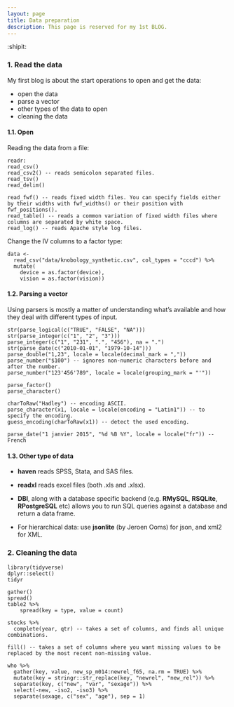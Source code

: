 ```yaml
---
layout: page
title: Data preparation
description: This page is reserved for my 1st BLOG.
---
```


:shipit:

### 1. Read the data
My first blog is about the start operations to open and get the data:
- open the data
- parse a vector
- other types of the data to open
- cleaning the data


#### 1.1. Open
Reading the data from a file:
```
readr:
read_csv()
read_csv2() -- reads semicolon separated files.
read_tsv()
read_delim()

read_fwf() -- reads fixed width files. You can specify fields either by their widths with fwf_widths() or their position with fwf_positions().
read_table() -- reads a common variation of fixed width files where columns are separated by white space.
read_log() -- reads Apache style log files.
```

Change the IV columns to a factor type:
```
data <-
  read_csv("data/knobology_synthetic.csv", col_types = "cccd") %>%
  mutate(
    device = as.factor(device),
    vision = as.factor(vision))
```
#### 1.2. Parsing a vector

Using parsers is mostly a matter of understanding what’s available and how they deal with different types of input.

```
str(parse_logical(c("TRUE", "FALSE", "NA")))
str(parse_integer(c("1", "2", "3")))
parse_integer(c("1", "231", ".", "456"), na = ".")
str(parse_date(c("2010-01-01", "1979-10-14")))
parse_double("1,23", locale = locale(decimal_mark = ","))
parse_number("$100") -- ignores non-numeric characters before and after the number.
parse_number("123'456'789", locale = locale(grouping_mark = "'"))

parse_factor()
parse_character()

charToRaw("Hadley") -- encoding ASCII.
parse_character(x1, locale = locale(encoding = "Latin1")) -- to specify the encoding.
guess_encoding(charToRaw(x1)) -- detect the used encoding.

parse_date("1 janvier 2015", "%d %B %Y", locale = locale("fr")) -- French
```
#### 1.3. Other type of data
- **haven** reads SPSS, Stata, and SAS files.

- **readxl** reads excel files (both .xls and .xlsx).

- **DBI**, along with a database specific backend (e.g. **RMySQL**, **RSQLite**, **RPostgreSQL** etc) allows you to run SQL queries against a database and return a data frame.

- For hierarchical data: use **jsonlite** (by Jeroen Ooms) for json, and xml2 for XML.

### 2. Cleaning the data

```
library(tidyverse)
dplyr::select()
tidyr

gather()
spread()
table2 %>%
    spread(key = type, value = count)

stocks %>%
  complete(year, qtr) -- takes a set of columns, and finds all unique combinations.

fill() -- takes a set of columns where you want missing values to be replaced by the most recent non-missing value.

who %>%
  gather(key, value, new_sp_m014:newrel_f65, na.rm = TRUE) %>%
  mutate(key = stringr::str_replace(key, "newrel", "new_rel")) %>%
  separate(key, c("new", "var", "sexage")) %>%
  select(-new, -iso2, -iso3) %>%
  separate(sexage, c("sex", "age"), sep = 1)
```
